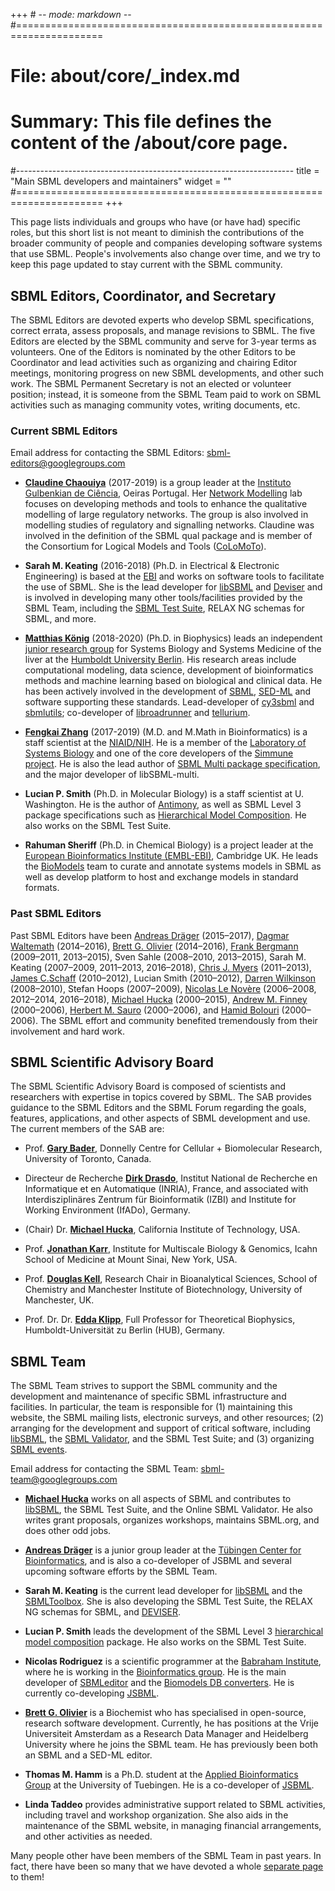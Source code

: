 +++ # -*- mode: markdown -*-
#=====================================================================
# File:    about/core/_index.md
# Summary: This file defines the content of the /about/core page.
#---------------------------------------------------------------------
title = "Main SBML developers and maintainers"
widget = ""
#=====================================================================
+++

This page lists individuals and groups who have (or have had) specific roles, but this short list is not meant to diminish the contributions of the broader community of people and companies developing software systems that use SBML. People's involvements also change over time, and we try to keep this page updated to stay current with the SBML community.

## SBML Editors, Coordinator, and Secretary

The SBML Editors are devoted experts who develop SBML specifications, correct errata, assess proposals, and manage revisions to SBML. The five Editors are elected by the SBML community and serve for 3-year terms as volunteers. One of the Editors is nominated by the other Editors to be Coordinator and lead activities such as organizing and chairing Editor meetings, monitoring progress on new SBML developments, and other such work. The SBML Permanent Secretary is not an elected or volunteer position; instead, it is someone from the SBML Team paid to work on SBML activities such as managing community votes, writing documents, etc.

### Current SBML Editors

Email address for contacting the SBML Editors: [sbml-editors@googlegroups.com](mailto:sbml-editors@googlegroups.com)

  - [**Claudine Chaouiya**](http://compbio.igc.gulbenkian.pt/nmd/node/14) (2017-2019) is a group leader at the [Instituto Gulbenkian de Ciência](http://www.igc.gulbenkian.pt/), Oeiras Portugal. Her [Network Modelling](http://compbio.igc.gulbenkian.pt/nmd/) lab focuses on developing methods and tools to enhance the qualitative modelling of large regulatory networks. The group is also involved in modelling studies of regulatory and signalling networks. Claudine was involved in the definition of the SBML qual package and is member of the Consortium for Logical Models and Tools ([CoLoMoTo](http://colomoto.org/)).

  - **Sarah M. Keating** (2016-2018) (Ph.D. in Electrical & Electronic Engineering) is based at the [EBI](http://www.ebi.ac.uk) and works on software tools to facilitate the use of SBML. She is the lead developer for [libSBML](http://sbml.org/Software/libSBML) and [Deviser](https://github.com/sbmlteam/deviser) and is involved in developing many other tools/facilities provided by the SBML Team, including the [SBML Test Suite](http://sbml.org/Software/SBML_Test_Suite), RELAX NG schemas for SBML, and more.

  - [**Matthias König**](http://livermetabolism.com/cv/) (2018-2020) (Ph.D.  in Biophysics) leads an independent [junior research group](https://livermetabolism.com) for Systems Biology and Systems Medicine of the liver at the [Humboldt University Berlin](https://www.hu-berlin.de). His research areas include computational modeling, data science, development of bioinformatics methods and machine learning based on biological and clinical data.  He has been actively involved in the development of [SBML](http://sbml.org), [SED-ML](http://sed-ml.org) and software supporting these standards. Lead-developer of [cy3sbml](https://github.com/matthiaskoenig/cy3sbml) and [sbmlutils](https://github.com/matthiaskoenig/sbmlutils); co-developer of [libroadrunner](http://libroadrunner.org/) and [tellurium](http://tellurium.analogmachine.org/).

  - [**Fengkai Zhang**](https://www.linkedin.com/in/fengkai-zhang-8aba2018) (2017-2019) (M.D. and M.Math in Bioinformatics) is a staff scientist at the [NIAID/NIH](https://www.niaid.nih.gov). He is a member of the [Laboratory of Systems Biology](https://www.niaid.nih.gov/research/lab-systems-biology) and one of the core developers of the [Simmune project](https://www.niaid.nih.gov/research/simmune-project). He is also the lead author of [SBML Multi package specification](http://sbml.org/Documents/Specifications/SBML_Level_3/Packages/multi), and the major developer of libSBML-multi.

  - **Lucian P. Smith** (Ph.D. in Molecular Biology) is a staff scientist at U.  Washington. He is the author of [Antimony](http://antimony.sourceforge.net), as well as SBML Level 3 package specifications such as [Hierarchical Model Composition](http://sbml.org/Documents/Specifications/SBML_Level_3/Packages/comp).  He also works on the SBML Test Suite.

  - **Rahuman Sheriff** (Ph.D. in Chemical Biology) is a project leader at the [European Bioinformatics Institute (EMBL-EBI)](https://www.ebi.ac.uk/), Cambridge UK. He leads the [BioModels](https://www.ebi.ac.uk/biomodels/) team to curate and annotate systems models in SBML as well as develop platform to host and exchange models in standard formats.

### Past SBML Editors

Past SBML Editors have been [Andreas Dräger](http://www.ra.cs.uni-tuebingen.de/mitarb/draeger/) (2015–2017), [Dagmar Waltemath](http://www.sbi.uni-rostock.de/team/single/dagmar-waltemath/) (2014–2016), [Brett G. Olivier](http://www.bgoli.net/blog/) (2014–2016), [Frank Bergmann](http://frank-fbergmann.blogspot.com/) (2009–2011, 2013–2015), Sven Sahle (2008–2010, 2013–2015), Sarah M. Keating (2007–2009, 2011–2013, 2016–2018), [Chris J.  Myers](http://www.async.ece.utah.edu/~myers/) (2011–2013), [James C.Schaff](http://www.ccam.uchc.edu/people/schaff/schaff.html) (2010–2012), Lucian Smith (2010–2012), [Darren Wilkinson](http://www.staff.ncl.ac.uk/d.j.wilkinson/) (2008–2010), Stefan Hoops (2007–2009), [Nicolas Le Novère](https://lenoverelab.org/members/Nicolas_Le_Novere) (2006–2008, 2012–2014, 2016–2018), [Michael Hucka](http://www.cds.caltech.edu/~mhucka/) (2000–2015), [Andrew M.  Finney](http://uk.linkedin.com/in/andrewmartinfinney) (2000–2006), [Herbert M.  Sauro](http://depts.washington.edu/bioe/people/core/sauro/sauro.html) (2000–2006), and [Hamid Bolouri](http://www.its.caltech.edu/~hbolouri/) (2000–2006). The SBML effort and community benefited tremendously from their involvement and hard work.

## SBML Scientific Advisory Board

The SBML Scientific Advisory Board is composed of scientists and researchers with expertise in topics covered by SBML. The SAB provides guidance to the SBML Editors and the SBML Forum regarding the goals, features, applications, and other aspects of SBML development and use.  The current members of the SAB are:

  - Prof. [**Gary Bader**](http://baderlab.org/GaryBader), Donnelly Centre for Cellular + Biomolecular Research, University of Toronto, Canada.

  - Directeur de Recherche [**Dirk Drasdo**](https://www.rocq.inria.fr/bang/DD/drasdo.html), Institut National de Recherche en Informatique et en Automatique (INRIA), France, and associated with Interdisziplinäres Zentrum für Bioinformatik (IZBI) and Institute for Working Environment (IfADo), Germany.

  - (Chair) Dr. [**Michael Hucka**](http://www.cds.caltech.edu/~mhucka/), California Institute of Technology, USA.

  - Prof. [**Jonathan Karr**](http://www.mountsinai.org/profiles/jonathan-karr), Institute for Multiscale Biology & Genomics, Icahn School of Medicine at Mount Sinai, New York, USA.

  - Prof. [**Douglas Kell**](http://dbkgroup.org/dbk.htm), Research Chair in Bioanalytical Sciences, School of Chemistry and Manchester Institute of Biotechnology, University of Manchester, UK.

  - Prof. Dr. Dr. [**Edda Klipp**](https://www2.hu-berlin.de/biologie/theorybp/?goto=cv_klipp), Full Professor for Theoretical Biophysics, Humboldt-Universität zu Berlin (HUB), Germany.

## SBML Team

The SBML Team strives to support the SBML community and the development and maintenance of specific SBML infrastructure and facilities. In particular, the team is responsible for (1) maintaining this website, the SBML mailing lists, electronic surveys, and other resources; (2) arranging for the development and support of critical software, including [libSBML](Software/libSBML), the [SBML Validator](Facilities/Validator), and the SBML Test Suite; and (3) organizing [SBML events](Events).

Email address for contacting the SBML Team: <sbml-team@googlegroups.com>

  - [**Michael Hucka**](http://www.cds.caltech.edu/~mhucka/) works on all aspects of SBML and contributes to [libSBML](Software/libSBML "wikilink"), the SBML Test Suite, and the Online SBML Validator. He also writes grant proposals, organizes workshops, maintains SBML.org, and does other odd jobs.

  - [**Andreas Dräger**](http://draeger-lab.org/) is a junior group leader at the [Tübingen Center for Bioinformatics](http://www.zbit.uni-tuebingen.de), and is also a co-developer of JSBML and several upcoming software efforts by the SBML Team.

  - **Sarah M. Keating** is the current lead developer for [libSBML](Software/libSBML "wikilink") and the [ SBMLToolbox](Software/SBMLToolbox "wikilink"). She is also developing the SBML Test Suite, the RELAX NG schemas for SBML, and [DEVISER](http://www.github.com/sbmlteam/deviser).

  - **Lucian P. Smith** leads the development of the SBML Level 3 [ hierarchical model composition](Community/Wiki/SBML_Level_3_Proposals/Hierarchical_Model_Composition "wikilink") package. He also works on the SBML Test Suite.

  - **Nicolas Rodriguez** is a scientific programmer at the [Babraham Institute](http://www.babraham.ac.uk), where he is working in the [Bioinformatics group](https://www.bioinformatics.babraham.ac.uk/).  He is the main developer of [SBMLeditor](http://www.ebi.ac.uk/compneur-srv/SBMLeditor.html) and the [Biomodels DB converters](http://www.ebi.ac.uk/compneur-srv/sbml/converters/). He is currently co-developing [JSBML](http://sbml.org/Software/JSBML).

  - [**Brett G. Olivier**](http://www.bgoli.net) is a Biochemist who has specialised in open-source, research software development.  Currently, he has positions at the Vrije Universiteit Amsterdam as a Research Data Manager and Heidelberg University where he joins the SBML team. He has previously been both an SBML and a SED-ML editor.

  - **Thomas M. Hamm** is a Ph.D. student at the [Applied Bioinformatics Group](http://abi.inf.uni-tuebingen.de/) at the University of Tuebingen. He is a co-developer of [JSBML](http://sbml.org/Software/JSBML).

  - **Linda Taddeo** provides administrative support related to SBML activities, including travel and workshop organization. She also aids in the maintenance of the SBML website, in managing financial arrangements, and other activities as needed.

Many people other have been members of the SBML Team in past years. In fact, there have been so many that we have devoted a whole [separate page](/about/core/past-sbml-team) to them!
